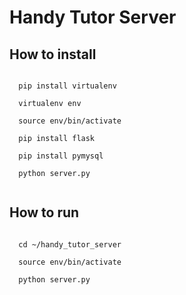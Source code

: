 # Handy Tutor Server
## How to install
<code>
  pip install virtualenv
  </code> 
<code>
  virtualenv env
  </code>
<code> 
  source env/bin/activate
  </code> 
<code>
  pip install flask
  </code>
  <code>
  pip install pymysql
  </code>
  
<code>
  python server.py
  </code>
  
## How to run
<code>
  cd ~/handy_tutor_server
  </code>
<code>
  source env/bin/activate
  </code>
<code>
  python server.py
  </code>
